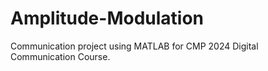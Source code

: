 # Amplitude-Modulation
Communication project using MATLAB for CMP 2024 Digital Communication Course.
